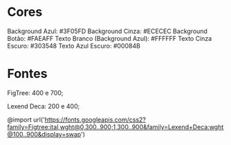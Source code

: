 # Cores
Background Azul: #3F05FD
Background Cinza: #ECECEC
Background Botão: #FAEAFF
Texto Branco (Background Azul): #FFFFFF
Texto Cinza Escuro: #303548
Texto Azul Escuro: #00084B

# Fontes
FigTree: 400 e 700;

Lexend Deca: 200 e 400;

@import url('https://fonts.googleapis.com/css2?family=Figtree:ital,wght@0,300..900;1,300..900&family=Lexend+Deca:wght@100..900&display=swap')

